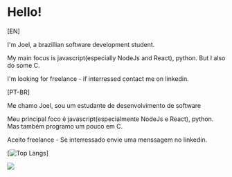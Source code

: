 # Hello!

[EN] 

I'm Joel, a brazillian software development student. 

My main focus is javascript(especially NodeJs and React), python. But I also do some C.

I'm looking for freelance - if interressed contact me on linkedin.

[PT-BR]

Me chamo Joel, sou um estudante de desenvolvimento de software

Meu principal foco é javascript(especialmente NodeJs e React), python. Mas também programo um pouco em C.

Aceito freelance - Se interressado envie uma menssagem no linkedin.


[![Top Langs](https://github-readme-stats.vercel.app/api/top-langs/?username=JoelFrancisco)]

[![](https://img.shields.io/badge/Joel_Francisco-blue?style=flat-square&labelColor=blue&logo=linkedin)](https://www.linkedin.com/in/joel-francisco-1430b61a8/)

